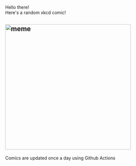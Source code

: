 Hello there! <br>Here's a random xkcd comic!<br>
## <img src="https://imgs.xkcd.com/comics/password_reuse.png" alt="meme" width="400"/><br>
Comics are updated once a day using Github Actions